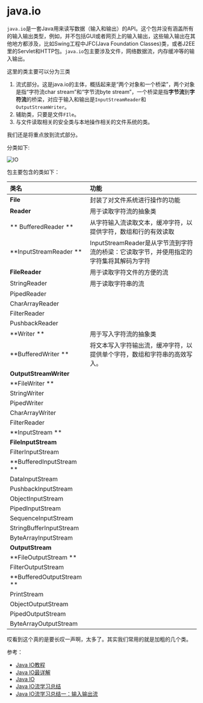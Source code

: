 # java.io

`java.io`是一套Java用来读写数据（输入和输出）的API。这个包并没有涵盖所有的输入输出类型，例如，并不包括GUI或者网页上的输入输出，这些输入输出在其他地方都涉及，比如Swing工程中JFC(Java Foundation Classes)类，或者J2EE里的Servlet和HTTP包。`java.io`包主要涉及文件，网络数据流，内存缓冲等的输入输出。

这里的类主要可以分为三类
1. 流式部分。这是java.io的主体，概括起来是“两个对象和一个桥梁”，两个对象是指“字符流char stream”和“字节流byte stream”，一个桥梁是指**字节流**到**字符流**的桥梁，对应于输入和输出是`InputStreamReader`和`OutputStreamWriter`。
2. 辅助类，只要是文件`FIle`。
3. 与文件读取相关的安全类与本地操作相关的文件系统的类。

我们还是将重点放到流式部分。

分类如下:

![IO](http://ovn0i3kdg.bkt.clouddn.com/java.io.jpeg)


包主要包含的类如下：

| 类名 | 功能 |
| :------------- | :------------- |
| **File**	|  封装了对文件系统进行操作的功能      |
| **Reader**	   | 用于读取字符流的抽象类  |
|** BufferedReader **|   从字符输入流读取文本，缓冲字符，以提供字符，数组和行的有效读取|
|**InputStreamReader	**   |  InputStreamReader是从字节流到字符流的桥梁：它读取字节，并使用指定的字符集将其解码为字符|
| **FileReader**  |  用于读取字符文件的方便的流|
|StringReader	   | 用于读取字符串的流 |
|PipedReader   |   |
|CharArrayReader   |   |
|FilterReader   |   |
|PushbackReader   |   |
|**Writer	 **  |  用于写入字符流的抽象类 |
|**BufferedWriter	 **  | 将文本写入字符输出流，缓冲字符，以提供单个字符，数组和字符串的高效写入。  |
|**OutputStreamWriter**	   |   |
| **FileWriter ** |   |
|StringWriter   |   |
| PipedWriter |   |
|CharArrayWriter   |   |
|FilterReader   |   |
|**InputStream **  |   |
|**FileInputStream**   |   |
|FilterInputStream   |   |
|**BufferedInputStream **  |   |
|DataInputStream |   |
|PushbackInputStream   |   |
|  ObjectInputStream |   |
|PipedInputStream   |   |
|SequenceInputStream   |   |
|StringBufferInputStream   |   |
|ByteArrayInputStream   |   |
|**OutputStream**   |   |
| **FileOutputStream ** |   |
|FilterOutputStream   |   |
|**BufferedOutputStream **  |   |
|  PrintStream |   |
|ObjectOutputStream   |   |
|  PipedOutputStream |   |
|ByteArrayOutputStream   |   |


哎看到这个真的是要长叹一声啊，太多了。其实我们常用的就是加粗的几个类。



参考：
* [Java IO教程](http://ifeve.com/java-io/)
* [Java IO最详解](http://blog.csdn.net/yczz/article/details/38761237)
* [Java IO](http://blog.csdn.net/suifeng3051/article/details/48344587)
* [Java IO流学习总结](http://www.cnblogs.com/oubo/archive/2012/01/06/2394638.html)
* [Java IO流学习总结一：输入输出流](http://blog.csdn.net/zhaoyanjun6/article/details/54292148)
